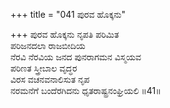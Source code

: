 +++
title = "041 ಪುರವ ಹೊಕ್ಕನು"

+++
ಪುರವ ಹೊಕ್ಕನು ನೃಪತಿ ಪರಿಮಿತ  
ಪರಿಜನದಲಾ ರಾಜಬೀದಿಯ  
ನೆರವಿ ನೆರವಿಯ ಜನದ ಪುನರಾಗಮನ ವಿಸ್ಮಯವ  
ಪರಿಣತ ಸ್ತ್ರೀಬಾಲ ವೃದ್ಧರ   
ವಿರಸ ವಚನವನಾಲಿಸುತ ನೃಪ  
ನರಮನೆಗೆ ಬಂದೆರಗಿದನು ಧೃತರಾಷ್ಟ್ರನಂಘ್ರಿಯಲಿ    ॥41॥